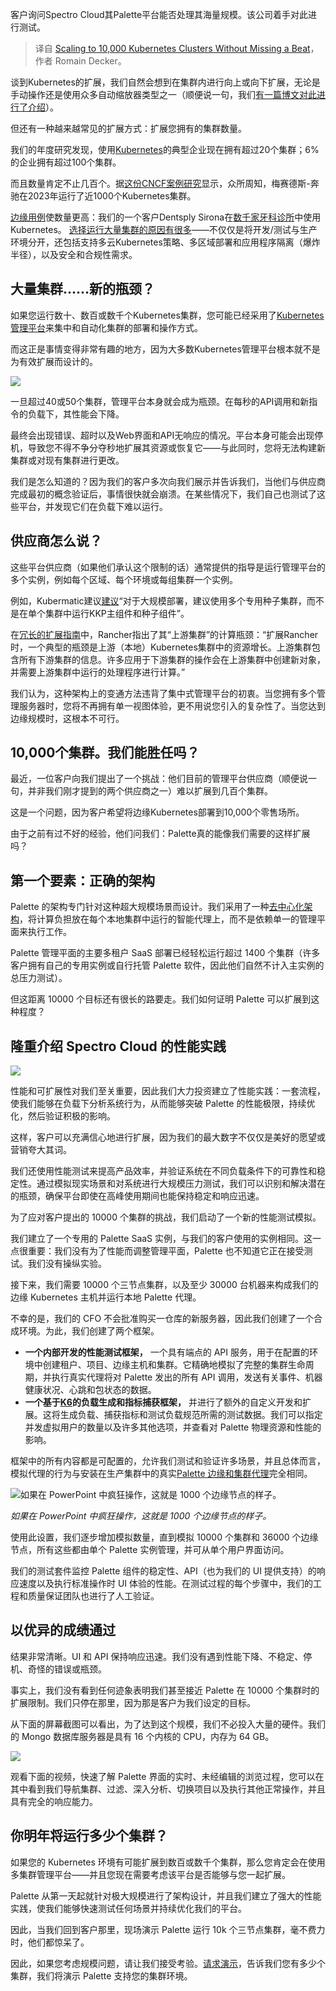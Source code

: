 
<!--
title: 轻松扩展至10,000个Kubernetes集群
cover: https://cdn.thenewstack.io/media/2024/10/8fb30933-datacenter2.jpg
-->

客户询问Spectro Cloud其Palette平台能否处理其海量规模。该公司着手对此进行测试。

> 译自 [Scaling to 10,000 Kubernetes Clusters Without Missing a Beat](https://thenewstack.io/scaling-to-10000-kubernetes-clusters-without-missing-a-beat/)，作者 Romain Decker。

谈到Kubernetes的扩展，我们自然会想到在集群内进行向上或向下扩展，无论是手动操作还是使用众多自动缩放器类型之一（顺便说一句，我们[有一篇博文对此进行了介绍](https://www.spectrocloud.com/blog/kubernetes-autoscaling-patterns-hpa-vpa-and-keda)）。

但还有一种越来越常见的扩展方式：扩展您拥有的集群数量。

我们的年度研究发现，使用[Kubernetes](https://thenewstack.io/kubernetes/)的典型企业现在拥有超过20个集群；6%的企业拥有超过100个集群。

而且数量肯定不止几百个。据[这份CNCF案例研究](https://www.cncf.io/case-studies/mercedes-benz/)显示，众所周知，梅赛德斯-奔驰在2023年运行了近1000个Kubernetes集群。

[边缘用例](https://thenewstack.io/the-challenge-of-scaling-the-intelligent-edge/)使数量更高：我们的一个客户Dentsply Sirona在[数千家牙科诊所](https://kccnceu2024.sched.com/event/1YeS4)中使用Kubernetes。
[选择运行大量集群的原因有很多](https://www.spectrocloud.com/blog/why-you-need-kubernetes-multi-cluster-management)——不仅仅是将开发/测试与生产环境分开，还包括支持多云Kubernetes策略、多区域部署和应用程序隔离（爆炸半径），以及安全和合规性需求。

## 大量集群……新的瓶颈？

如果您运行数十、数百或数千个Kubernetes集群，您可能已经采用了[Kubernetes管理平台](https://www.spectrocloud.com/blog/what-is-an-enterprise-kubernetes-management-platform)来集中和自动化集群的部署和操作方式。

而这正是事情变得非常有趣的地方，因为大多数Kubernetes管理平台根本就不是为有效扩展而设计的。

![](https://cdn.thenewstack.io/media/2024/10/c6aad8b6-image1-1024x1024.png)

一旦超过40或50个集群，管理平台本身就会成为瓶颈。在每秒的API调用和新指令的负载下，其性能会下降。

最终会出现错误、超时以及Web界面和API无响应的情况。平台本身可能会出现停机，导致您不得不争分夺秒地扩展其资源或恢复它——与此同时，您将无法构建新集群或对现有集群进行更改。

我们是怎么知道的？因为我们的客户多次向我们展示并告诉我们，当他们与供应商完成最初的概念验证后，事情很快就会崩溃。在某些情况下，我们自己也测试了这些平台，并发现它们在负载下难以运行。

## 供应商怎么说？

这些平台供应商（如果他们承认这个限制的话）通常提供的指导是运行管理平台的多个实例，例如每个区域、每个环境或每组集群一个实例。

例如，Kubermatic建议[建议](https://docs.kubermatic.com/kubermatic/v2.26/architecture/)“对于大规模部署，建议使用多个专用种子集群，而不是在单个集群中运行KKP主组件和种子组件”。

在[冗长的扩展指南](https://ranchermanager.docs.rancher.com/reference-guides/best-practices/rancher-server/tuning-and-best-practices-for-rancher-at-scale)中，Rancher指出了其“上游集群”的计算瓶颈：“扩展Rancher时，一个典型的瓶颈是上游（本地）Kubernetes集群中的资源增长。上游集群包含所有下游集群的信息。许多应用于下游集群的操作会在上游集群中创建新对象，并需要上游集群中运行的处理程序进行计算。”

我们认为，这种架构上的变通方法违背了集中式管理平台的初衷。当您拥有多个管理服务器时，您将不再拥有单一视图体验，更不用说您引入的复杂性了。当您达到边缘规模时，这根本不可行。

## 10,000个集群。我们能胜任吗？

最近，一位客户向我们提出了一个挑战：他们目前的管理平台供应商（顺便说一句，并非我们刚才提到的两个供应商之一）难以扩展到几百个集群。

这是一个问题，因为客户希望将边缘Kubernetes部署到10,000个零售场所。

由于之前有过不好的经验，他们问我们：Palette真的能像我们需要的这样扩展吗？

## 第一个要素：正确的架构

Palette 的架构专门针对这种超大规模场景而设计。我们采用了一种[去中心化架构](https://www.spectrocloud.com/product/decentralized-architecture)，将计算负担放在每个本地集群中运行的智能代理上，而不是依赖单一的管理平面来执行工作。

Palette 管理平面的主要多租户 SaaS 部署已经轻松运行超过 1400 个集群（许多客户拥有自己的专用实例或自行托管 Palette 软件，因此他们自然不计入主实例的总压力测试）。

但这距离 10000 个目标还有很长的路要走。我们如何证明 Palette 可以扩展到这种程度？

## 隆重介绍 Spectro Cloud 的性能实践

![](https://cdn.thenewstack.io/media/2024/10/2523782e-image3-1024x485.png)

性能和可扩展性对我们至关重要，因此我们大力投资建立了性能实践：一套流程，使我们能够在负载下分析系统行为，从而能够突破 Palette 的性能极限，持续优化，然后验证积极的影响。

这样，客户可以充满信心地进行扩展，因为我们的最大数字不仅仅是美好的愿望或营销夸大其词。

我们还使用性能测试来提高产品效率，并验证系统在不同负载条件下的可靠性和稳定性。通过模拟现实场景和对系统进行大规模压力测试，我们可以识别和解决潜在的瓶颈，确保平台即使在高峰使用期间也能保持稳定和响应迅速。

为了应对客户提出的 10000 个集群的挑战，我们启动了一个新的性能测试模拟。

我们建立了一个专用的 Palette SaaS 实例，与我们的客户使用的实例相同。这一点很重要：我们没有为了性能而调整管理平面，Palette 也不知道它正在接受测试。我们没有操纵实验。

接下来，我们需要 10000 个三节点集群，以及至少 30000 台机器来构成我们的边缘 Kubernetes 主机并运行本地 Palette 代理。

不幸的是，我们的 CFO 不会批准购买一仓库的新服务器，因此我们创建了一个合成环境。为此，我们创建了两个框架。

- **一个内部开发的性能测试框架，** 一个具有端点的 API 服务，用于在配置的环境中创建租户、项目、边缘主机和集群。它精确地模拟了完整的集群生命周期，并执行真实代理将对 Palette 发出的所有 API 调用，发送有关事件、机器健康状况、心跳和包状态的数据。
- **一个基于[K6](https://k6.io/)的负载生成和指标捕获框架，** 并进行了额外的自定义开发和扩展。这将生成负载、捕获指标和测试负载规范所需的测试数据。我们可以指定并发虚拟用户的数量以及许多其他选项，并查看对 Palette 物理资源和性能的影响。

框架中的所有内容都是可配置的，允许我们测试和验证许多场景，并且总体而言，模拟代理的行为与安装在生产集群中的真实[Palette 边缘和集群代理](https://thenewstack.io/virtual-kubernetes-clusters-with-spectro-cloud-palette/)完全相同。

![如果在 PowerPoint 中疯狂操作，这就是 1000 个边缘节点的样子。](https://cdn.thenewstack.io/media/2024/10/47e0ecf1-image4-1024x599.png)

*如果在 PowerPoint 中疯狂操作，这就是 1000 个边缘节点的样子。*

使用此设置，我们逐步增加模拟数量，直到模拟 10000 个集群和 36000 个边缘节点，所有这些都由单个 Palette 实例管理，并可从单个用户界面访问。

我们的测试套件监控 Palette 组件的稳定性、API（也为我们的 UI 提供支持）的响应速度以及执行标准操作时 UI 体验的性能。在测试过程的每个步骤中，我们的工程和质量保证团队也进行了人工验证。

## 以优异的成绩通过

结果非常清晰。UI 和 API 保持响应迅速。我们没有遇到性能下降、不稳定、停机、奇怪的错误或瓶颈。

事实上，我们没有看到任何迹象表明我们甚至接近 Palette 在 10000 个集群时的扩展限制。我们只停在那里，因为那是客户为我们设定的目标。

从下面的屏幕截图可以看出，为了达到这个规模，我们不必投入大量的硬件。我们的 Mongo 数据库服务器是具有 16 个内核的 CPU，内存为 64 GB。

![](https://cdn.thenewstack.io/media/2024/10/680d95ff-image2-1024x754.png)

观看下面的视频，快速了解 Palette 界面的实时、未经编辑的浏览过程，您可以在其中看到我们导航集群、过滤、深入分析、切换项目以及执行其他正常操作，并且具有完全的响应能力。

## 你明年将运行多少个集群？

如果您的 Kubernetes 环境有可能扩展到数百或数千个集群，那么您肯定会在使用多集群管理平台——并且您现在需要考虑该平台是否能够与您一起扩展。

Palette 从第一天起就针对极大规模进行了架构设计，并且我们建立了强大的性能实践，使我们能够快速测试任何场景并持续优化我们的平台。

因此，当我们回到客户那里，现场演示 Palette 运行 10k 个三节点集群，毫不费力时，他们都惊呆了。

因此，如果您考虑规模问题，请让我们接受考验。[请求演示](https://www.spectrocloud.com/get-started)，告诉我们您有多少个集群，我们将演示 Palette 支持您的集群环境。
